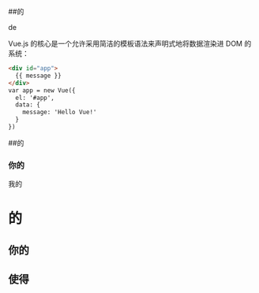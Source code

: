 ##的

de





Vue.js 的核心是一个允许采用简洁的模板语法来声明式地将数据渲染进 DOM 的系统：



```html
<div id="app">
  {{ message }}
</div>
var app = new Vue({
  el: '#app',
  data: {
    message: 'Hello Vue!'
  }
})
```

##的

### 你的

我的



# 的

## 你的

## 使得

